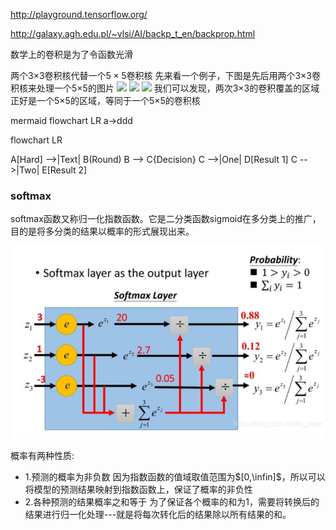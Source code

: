 http://playground.tensorflow.org/

http://galaxy.agh.edu.pl/~vlsi/AI/backp_t_en/backprop.html


数学上的卷积是为了令函数光滑


两个3$\times 3$卷积核代替一个$5\times 5$卷积核
先来看一个例子，下图是先后用两个3$\times$3卷积核来处理一个5$\times$5的图片
![](D:/VSCode\blog_picture\331.png)
![](D:/VSCode\blog_picture\332.png)
![](D:/VSCode\blog_picture\333.png)
我们可以发现，两次3$\times$3的卷积覆盖的区域正好是一个5$\times$5的区域，等同于一个5$\times$5的卷积核

mermaid
flowchart LR
a->ddd


flowchart LR

A[Hard] -->|Text| B(Round)
B --> C{Decision}
C -->|One| D[Result 1]
C -->|Two| E[Result 2]


### softmax
softmax函数又称归一化指数函数。它是二分类函数sigmoid在多分类上的推广，目的是将多分类的结果以概率的形式展现出来。

![](images/2023-03-27-19-56-40.png)

概率有两种性质:
- 1.预测的概率为非负数
因为指数函数的值域取值范围为$[0,\infin]$，所以可以将模型的预测结果映射到指数函数上，保证了概率的非负性
- 2.各种预测的结果概率之和等于
为了保证各个概率的和为1，需要将转换后的结果进行归一化处理---就是将每次转化后的结果除以所有结果的和。


